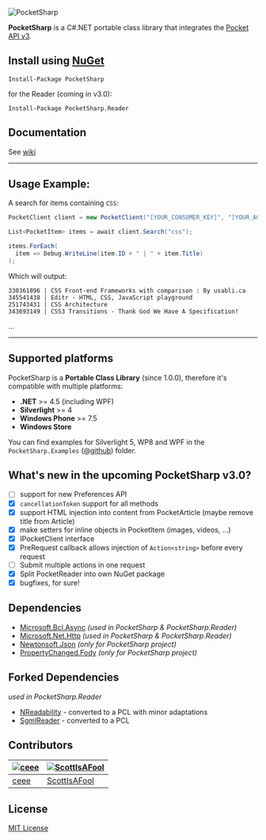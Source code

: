 ![PocketSharp](https://raw.github.com/ceee/PocketSharp/master/Assets/github-header.png)

**PocketSharp** is a C#.NET portable class library that integrates the [Pocket API v3](http://getpocket.com/developer).

## Install using [NuGet](https://www.nuget.org/packages/PocketSharp/)

```
Install-Package PocketSharp
```

for the Reader (coming in v3.0):

```
Install-Package PocketSharp.Reader
```

## Documentation

See [wiki](https://github.com/ceee/PocketSharp/wiki)

---

## Usage Example:

A search for items containing `CSS`:

```csharp
PocketClient client = new PocketClient("[YOUR_CONSUMER_KEY]", "[YOUR_ACCESS_CODE]");

List<PocketItem> items = await client.Search("css");

items.ForEach(
  item => Debug.WriteLine(item.ID + " | " + item.Title)
);
```

Which will output:

    330361896 | CSS Front-end Frameworks with comparison : By usabli.ca
    345541438 | Editr - HTML, CSS, JavaScript playground
    251743431 | CSS Architecture
    343693149 | CSS3 Transitions - Thank God We Have A Specification!
  ...

---


## Supported platforms

PocketSharp is a **Portable Class Library** (since 1.0.0), therefore it's compatible with multiple platforms:

- **.NET** >= 4.5 (including WPF)
- **Silverlight** >= 4
- **Windows Phone** >= 7.5
- **Windows Store**

You can find examples for Silverlight 5, WP8 and WPF in the `PocketSharp.Examples` ([@github](https://github.com/ceee/PocketSharp/tree/master/PocketSharp.Examples)) folder.

## What's new in the upcoming PocketSharp v3.0?

- [ ] support for new Preferences API
- [x] `cancellationToken` support for all methods
- [x] support HTML injection into content from PocketArticle (maybe remove title from Article)
- [x] make setters for inline objects in PocketItem (images, videos, ...)
- [x] IPocketClient interface
- [x] PreRequest callback allows injection of `Action<string>` before every request
- [ ] Submit multiple actions in one request
- [x] Split PocketReader into own NuGet package
- [x] bugfixes, for sure!

## Dependencies

- [Microsoft.Bcl.Async](https://www.nuget.org/packages/Microsoft.Bcl.Async/) _(used in PocketSharp & PocketSharp.Reader)_
- [Microsoft.Net.Http](https://www.nuget.org/packages/Microsoft.Net.Http/) _(used in PocketSharp & PocketSharp.Reader)_
- [Newtonsoft.Json](https://www.nuget.org/packages/Newtonsoft.Json/) _(only for PocketSharp project)_
- [PropertyChanged.Fody](https://github.com/Fody/PropertyChanged) _(only for PocketSharp project)_

## Forked Dependencies

_used in PocketSharp.Reader_

- [NReadability](https://github.com/marek-stoj/NReadability) - converted to a PCL with minor adaptations
- [SgmlReader](https://github.com/MindTouch/SGMLReader) - converted to a PCL

## Contributors
| [![ceee](http://gravatar.com/avatar/9c61b1f4307425f12f05d3adb930ba66?s=70)](https://github.com/ceee "Tobias Klika") | [![ScottIsAFool](http://gravatar.com/avatar/6df656872a87b09a7470feb4867ed927?s=70)](https://github.com/ScottIsAFool "Scott Lovegrove") |
|---|---|
| [ceee](https://github.com/ceee) | [ScottIsAFool](https://github.com/ScottIsAFool) |

## License

[MIT License](https://github.com/ceee/PocketSharp/blob/master/LICENSE-MIT)
